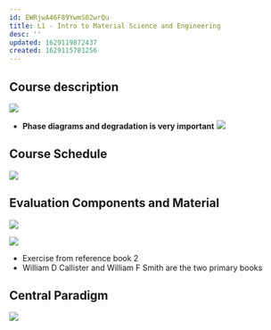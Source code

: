 ```yaml
---
id: EWRjwA46F89YwmS02wrQu
title: L1 - Intro to Material Science and Engineering
desc: ''
updated: 1629119872437
created: 1629115781256
---
```


## Course description

![](/assets/images/2021-08-16-18-08-47.png)

- **Phase diagrams and degradation is very important**
  ![](/assets/images/2021-08-16-18-18-24.png)

## Course Schedule

![](/assets/images/2021-08-16-18-22-40.png)

## Evaluation Components and Material

![](/assets/images/2021-08-16-18-39-29.png)

![](/assets/images/2021-08-16-18-42-47.png)
* Exercise from reference book 2
* William D Callister and William F Smith are the two primary books 
## Central Paradigm 
![](/assets/images/2021-08-16-18-47-50.png)

